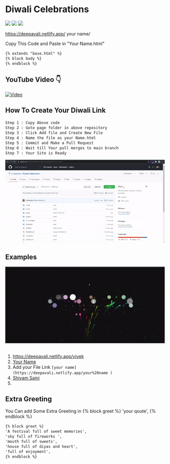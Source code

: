 # Diwali Celebrations
![](https://img.shields.io/spiget/stars/2)     ![](https://img.shields.io/website?down_color=lightgrey&down_message=offline&up_color=orange&up_message=Online&url=https%3A%2F%2Fdeepavali.netlify.app%2F)  ![](https://img.shields.io/github/forks/vivskecher/Diwali-Celebration?style=social)

https://deepavali.netlify.app/ your name/

Copy This Code and Paste in "Your Name.html"
```django
{% extends "base.html" %}
{% block body %}
{% endblock %}
```
## YouTube Video 👇
[![Video](http://img.youtube.com/vi/p1-h4GmcDn4/0.jpg)](http://www.youtube.com/watch?v=p1-h4GmcDn4 "")

## How To Create Your Diwali Link
```
Step 1 : Copy Above code
Step 2 : Goto page folder in above repository
Step 3 : Click Add file and Create New File
Step 4 : Name the file as your Name.html
Step 5 : Commit and Make a Pull Request
Step 6 : Wait till Your pull merges to main branch 
Step 7 : Your Site is Ready
```

![demo.gif](https://github.com/Vivskecher/Diwali-Celebration/blob/main/static/images/demo.gif?raw=true)
##
##
## Examples

![yn.gif](https://github.com/Vivskecher/Diwali-Celebration/blob/main/static/images/example.gif?raw=true)
##
1. https://deepavali.netlify.app/vivek 
2. [Your Name](https://deepavali.netlify.app/your%20name )
3. Add your File Link ```[your name](https://deepavali.netlify.app/your%20name )```
4.  [Shivam Saini](https://deepavali.netlify.app/Shivam%20Saini )
5.  
##
## Extra Greeting
You Can add Some Extra Greeting in {% block greet %} 'your qoute', {% endblock %}
```django
{% block greet %}
'A festival full of sweet memories',
'sky full of fireworks ',
'mouth full of sweets',
'house full of diyas and heart',
'full of enjoyment',
{% endblock %}
```
##
##
